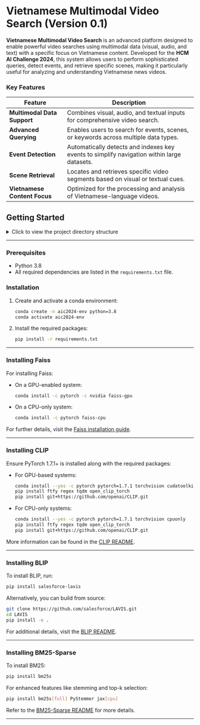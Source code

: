 # Vietnamese Multimodal Video Search (Version 0.1)

**Vietnamese Multimodal Video Search** is an advanced platform designed to enable powerful video searches using multimodal data (visual, audio, and text) with a specific focus on Vietnamese content. Developed for the **HCM AI Challenge 2024**, this system allows users to perform sophisticated queries, detect events, and retrieve specific scenes, making it particularly useful for analyzing and understanding Vietnamese news videos.

### Key Features

| **Feature**                     | **Description**                                                                                  |
|----------------------------------|--------------------------------------------------------------------------------------------------|
| **Multimodal Data Support**      | Combines visual, audio, and textual inputs for comprehensive video search.                       |
| **Advanced Querying**            | Enables users to search for events, scenes, or keywords across multiple data types.              |
| **Event Detection**              | Automatically detects and indexes key events to simplify navigation within large datasets.        |
| **Scene Retrieval**              | Locates and retrieves specific video segments based on visual or textual cues.                   |
| **Vietnamese Content Focus**     | Optimized for the processing and analysis of Vietnamese-language videos.                         |

## Getting Started

<details>
<summary>Click to view the project directory structure</summary>

```
|- dataset 
   |- AIC_video
   |- beit
   |- blip
   |- clip
   |- color_palette
   |- distillation
   |- distilled_keyframe
   |- filter
   |- keyframe
   |- metadata
   |- scene_json
|- dict
   |- beit
   |- blip
   |- clip
   |- local
   |- metadata
   |- tag
|- extra 
   |- mmocr
   |- recognize-anything
   |- TransNetV2
   |- unilm
   |- yolo8x.pt
|- extraction
   |- beit
   |- blip
   |- clip
   |- distillation
   |- faiss
   |- filter
   |- metadata
   |- transnet
|- utils
   |- combine_module 
   |- embedding_based_search 
   |- filter
   |- object_color_search
   |- query_processing
   |- system_call
   |- temporal_search
   |- user_feedback
```

</details>

---

### Prerequisites

- Python 3.8
- All required dependencies are listed in the `requirements.txt` file.

### Installation

1. Create and activate a conda environment:

   ```bash
   conda create -n aic2024-env python=3.8
   conda activate aic2024-env
   ```

2. Install the required packages:

   ```bash
   pip install -r requirements.txt
   ```

---

### Installing Faiss

For installing Faiss:

- On a GPU-enabled system:

   ```bash
   conda install -c pytorch -c nvidia faiss-gpu
   ```

- On a CPU-only system:

   ```bash
   conda install -c pytorch faiss-cpu
   ```

For further details, visit the [Faiss installation guide](https://github.com/facebookresearch/faiss/blob/main/INSTALL.md).

---

### Installing CLIP

Ensure PyTorch 1.7.1+ is installed along with the required packages:

- For GPU-based systems:

   ```bash
   conda install --yes -c pytorch pytorch=1.7.1 torchvision cudatoolkit=11.0
   pip install ftfy regex tqdm open_clip_torch
   pip install git+https://github.com/openai/CLIP.git
   ```

- For CPU-only systems:

   ```bash
   conda install --yes -c pytorch pytorch=1.7.1 torchvision cpuonly
   pip install ftfy regex tqdm open_clip_torch
   pip install git+https://github.com/openai/CLIP.git
   ```

More information can be found in the [CLIP README](https://github.com/openai/CLIP/blob/main/README.md).

---

### Installing BLIP

To install BLIP, run:

```bash
pip install salesforce-lavis
```

Alternatively, you can build from source:

```bash
git clone https://github.com/salesforce/LAVIS.git
cd LAVIS
pip install -e .
```

For additional details, visit the [BLIP README](https://github.com/salesforce/LAVIS/blob/main/README.md).

---

### Installing BM25-Sparse

To install BM25:

```bash
pip install bm25s
```

For enhanced features like stemming and top-k selection:

```bash
pip install bm25s[full] PyStemmer jax[cpu]
```

Refer to the [BM25-Sparse README](https://github.com/xhluca/bm25s/blob/main/README.md) for more details.

---